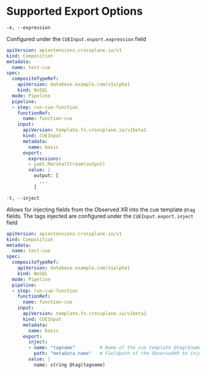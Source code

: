# Supported Export Options

`-e, --expression`

Configured under the `CUEInput.export.expression` field

```yaml
apiVersion: apiextensions.crossplane.io/v1
kind: Composition
metadata:
  name: test-cue
spec:
  compositeTypeRef:
    apiVersion: database.example.com/v1alpha1
    kind: NoSQL
  mode: Pipeline
  pipeline:
  - step: run-cue-function
    functionRef:
      name: function-cue
    input:
      apiVersion: template.fn.crossplane.io/v1beta1
      kind: CUEInput
      metadata:
        name: basic
      export:
        expressions:
        - yaml.MarshalStream(output)
        value: |
          output: [
            ...
          ]
```

`-t, --inject`


Allows for injecting fields from the Observed XR into the cue template `@tag` fields.
The tags injected are configured under the `CUEInput.export.inject` field

```yaml
apiVersion: apiextensions.crossplane.io/v1
kind: Composition
metadata:
  name: test-cue
spec:
  compositeTypeRef:
    apiVersion: database.example.com/v1alpha1
    kind: NoSQL
  mode: Pipeline
  pipeline:
  - step: run-cue-function
    functionRef:
      name: function-cue
    input:
      apiVersion: template.fn.crossplane.io/v1beta1
      kind: CUEInput
      metadata:
        name: basic
      export:
        inject:
        - name: "tagname"         # Name of the cue template @tag($name) to inject into
          path: "metadata.name"   # Fieldpath of the ObservedXR to inject
        value: |
          name: string @tag(tagname)
```